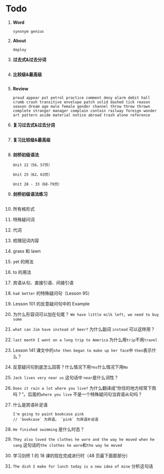 # Todo

1. **Word**

   ```
   synonym genius
   ```

2. **About**

   ```
   deploy
   ```

3. **过去式&过去分词**

   ```

   ```

4. **比较级&最高级**

   ```

   ```

5. **Review**

   ```
   proud appear pot petrol practice comment deny alarm debit hall crumb crash transitive envelope patch solid dashed tick reason season dream age male female gender channel throw threw thrown complete stranger manager complain contain railway foreign wonder art pattern aside material notice abroad trash alone reference
   ```

6. **复习过去式&过去分词**

   ```

   ```

7. **复习比较级&最高级**

   ```

   ```

8. **剑桥初级语法**

   ```
   Unit 22（56，57页）

   Unit 25（62，63页）

   Unit 28 - 33（68-79页）
   ```

9. **剑桥初级语法练习**

   ```

   ```

10. 所有格形式

11. 特殊疑问词

12. 代词

13. 梳理冠词内容

14. grass 和 lawn

15. yet 的用法

16. to 的用法

17. 宾语从句、直接引语、间接引语

18. `had better` 的特殊疑问句（Lesson 95）

19. Lesson 101 的反意疑问句中的 Example

20. 为什么形容词可以加在句尾？ `We have little milk left, we need to buy some`

21. `what can Jim have instead of beer?` 为什么副词 `instead` 可以这样用？

22. `last month I went on a long trip to America` 为什么用`trip`不用`travel`

23. Lesson 141 课文中的`she then began to make up her face`中 `then`表示什么？

24. 反意疑问句到底怎么回答？什么情况下用`Yes`什么情况下用`No`

25. `Jack lives very near us` 这句话中 `near`是什么词性？

26. `Does it rain a lot where you live?` 为什么翻译成“你住的地方经常下雨吗？”。后面的`where you live` 不是一个特殊疑问句当宾语从句吗？

27. 什么是宾语补足语

    ```
    I'm going to paint bookcase pink
    // `bookcase` 为宾语。 `pink` 为宾语补足语
    ```

28. `He finished swimming` 是什么时态？

29. `They also loved the clothes he wore and the way he moved when he sang` 这句话的`the clothes he wore`和`the way he moved`

30. 学习剑桥 1 的 18 课的现在完成进行时（48 页最下面那部分）

31. `The dish I make for lunch today is a new idea of mine` 分析这句话
